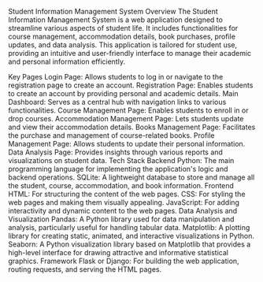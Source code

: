 Student Information Management System
Overview
The Student Information Management System is a web application designed to streamline various aspects of student life. It includes functionalities for course management, accommodation details, book purchases, profile updates, and data analysis. This application is tailored for student use, providing an intuitive and user-friendly interface to manage their academic and personal information efficiently.

Key Pages
Login Page: Allows students to log in or navigate to the registration page to create an account.
Registration Page: Enables students to create an account by providing personal and academic details.
Main Dashboard: Serves as a central hub with navigation links to various functionalities.
Course Management Page: Enables students to enroll in or drop courses.
Accommodation Management Page: Lets students update and view their accommodation details.
Books Management Page: Facilitates the purchase and management of course-related books.
Profile Management Page: Allows students to update their personal information.
Data Analysis Page: Provides insights through various reports and visualizations on student data.
Tech Stack
Backend
Python: The main programming language for implementing the application's logic and backend operations.
SQLite: A lightweight database to store and manage all the student, course, accommodation, and book information.
Frontend
HTML: For structuring the content of the web pages.
CSS: For styling the web pages and making them visually appealing.
JavaScript: For adding interactivity and dynamic content to the web pages.
Data Analysis and Visualization
Pandas: A Python library used for data manipulation and analysis, particularly useful for handling tabular data.
Matplotlib: A plotting library for creating static, animated, and interactive visualizations in Python.
Seaborn: A Python visualization library based on Matplotlib that provides a high-level interface for drawing attractive and informative statistical graphics.
Framework
Flask or Django: For building the web application, routing requests, and serving the HTML pages.
